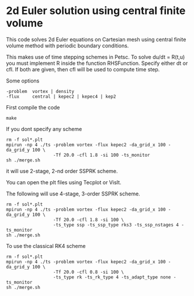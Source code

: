 # 2d Euler solution using central finite volume

This code solves 2d Euler equations on Cartesian mesh using central finite volume method with periodic boundary conditions.

This makes use of time stepping schemes in Petsc. To solve du/dt = R(t,u) you must implement R inside the function RHSFunction. Specify either dt or cfl. If both are given, then cfl will be used to compute time step. 

Some options
```
-problem  vortex | density
-flux     central | kepec2 | kepec4 | kep2
```

First compile the code
```
make
```
If you dont specify any scheme
```
rm -f sol*.plt
mpirun -np 4 ./ts -problem vortex -flux kepec2 -da_grid_x 100 -da_grid_y 100 \
                  -Tf 20.0 -cfl 1.8 -si 100 -ts_monitor 
sh ./merge.sh
```
it will use 2-stage, 2-nd order SSPRK scheme.

You can open the plt files using Tecplot or VisIt.

The following will use 4-stage, 3-order SSPRK scheme.
```
rm -f sol*.plt
mpirun -np 4 ./ts -problem vortex -flux kepec2 -da_grid_x 100 -da_grid_y 100 \
                  -Tf 20.0 -cfl 1.8 -si 100 \
                  -ts_type ssp -ts_ssp_type rks3 -ts_ssp_nstages 4 -ts_monitor 
sh ./merge.sh
```
To use the classical RK4 scheme
```
rm -f sol*.plt
mpirun -np 4 ./ts -problem vortex -flux kepec2 -da_grid_x 100 -da_grid_y 100 \
                  -Tf 20.0 -cfl 0.8 -si 100 \
                  -ts_type rk -ts_rk_type 4 -ts_adapt_type none -ts_monitor 
sh ./merge.sh
```
